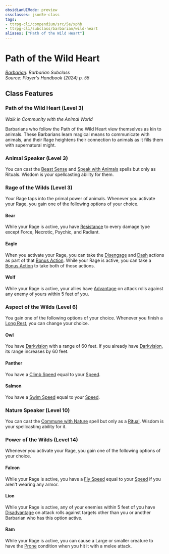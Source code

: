 ```yaml
---
obsidianUIMode: preview
cssclasses: json5e-class
tags:
- ttrpg-cli/compendium/src/5e/xphb
- ttrpg-cli/subclass/barbarian/wild-heart
aliases: ["Path of the Wild Heart"]
---
```

# Path of the Wild Heart
*[Barbarian](barbarian-xphb.md): Barbarian Subclass*  
*Source: Player's Handbook (2024) p. 55*  


## Class Features

### Path of the Wild Heart (Level 3)

*Walk in Community with the Animal World*

Barbarians who follow the Path of the Wild Heart view themselves as kin to animals. These Barbarians learn magical means to communicate with animals, and their Rage heightens their connection to animals as it fills them with supernatural might.

### Animal Speaker (Level 3)

You can cast the [Beast Sense](beast-sense-xphb.md) and [Speak with Animals](speak-with-animals-xphb.md) spells but only as Rituals. Wisdom is your spellcasting ability for them.

### Rage of the Wilds (Level 3)

Your Rage taps into the primal power of animals. Whenever you activate your Rage, you gain one of the following options of your choice.

#### Bear

While your Rage is active, you have [Resistance](3-Compendium/CLI/rules/variant-rules/resistance-xphb.md) to every damage type except Force, Necrotic, Psychic, and Radiant.

#### Eagle

When you activate your Rage, you can take the [Disengage](actions.md#Disengage) and [Dash](actions.md#Dash) actions as part of that [Bonus Action](bonus-action-xphb.md). While your Rage is active, you can take a [Bonus Action](bonus-action-xphb.md) to take both of those actions.

#### Wolf

While your Rage is active, your allies have [Advantage](advantage-xphb.md) on attack rolls against any enemy of yours within 5 feet of you.

### Aspect of the Wilds (Level 6)

You gain one of the following options of your choice. Whenever you finish a [Long Rest](long-rest-xphb.md), you can change your choice.

#### Owl

You have [Darkvision](senses.md#Darkvision) with a range of 60 feet. If you already have [Darkvision](senses.md#Darkvision), its range increases by 60 feet.

#### Panther

You have a [Climb Speed](climb-speed-xphb.md) equal to your [Speed](speed-xphb.md).

#### Salmon

You have a [Swim Speed](swim-speed-xphb.md) equal to your [Speed](speed-xphb.md).

### Nature Speaker (Level 10)

You can cast the [Commune with Nature](/3-Compendium/CLI/spells/commune-with-nature-xphb.md) spell but only as a [Ritual](ritual-xphb.md). Wisdom is your spellcasting ability for it.

### Power of the Wilds (Level 14)

Whenever you activate your Rage, you gain one of the following options of your choice.

#### Falcon

While your Rage is active, you have a [Fly Speed](fly-speed-xphb.md) equal to your [Speed](speed-xphb.md) if you aren't wearing any armor.

#### Lion

While your Rage is active, any of your enemies within 5 feet of you have [Disadvantage](disadvantage-xphb.md) on attack rolls against targets other than you or another Barbarian who has this option active.

#### Ram

While your Rage is active, you can cause a Large or smaller creature to have the [Prone](conditions.md#Prone) condition when you hit it with a melee attack.